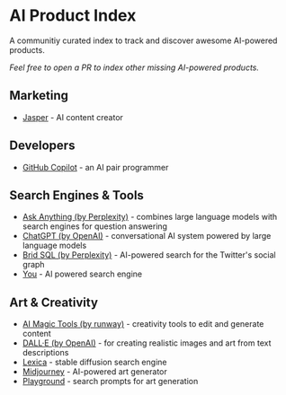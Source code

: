 # AI Product Index
A communitiy curated index to track and discover awesome AI-powered products.

*Feel free to open a PR to index other missing AI-powered products.*

## Marketing

- [Jasper](https://www.jasper.ai/) - AI content creator

## Developers

- [GitHub Copilot](https://github.com/features/copilot) - an AI pair programmer

## Search Engines & Tools

- [Ask Anything (by Perplexity)](https://www.perplexity.ai/) - combines large language models with search engines for question answering
- [ChatGPT (by OpenAI)](https://chat.openai.com/) - conversational AI system powered by large language models
- [Brid SQL (by Perplexity)](https://www.perplexity.ai/sql) - AI-powered search for the Twitter's social graph
- [You](https://you.com/apps/discover) - AI powered search engine


## Art & Creativity

- [AI Magic Tools (by runway)](https://runwayml.com/ai-magic-tools/) - creativity tools to edit and generate content
- [DALL·E (by OpenAI)](https://openai.com/dall-e-2/) - for creating realistic images and art from text descriptions 
- [Lexica](https://lexica.art/) - stable diffusion search engine
- [Midjourney]() - AI-powered art generator
- [Playground](https://playgroundai.com/) - search prompts for art generation

